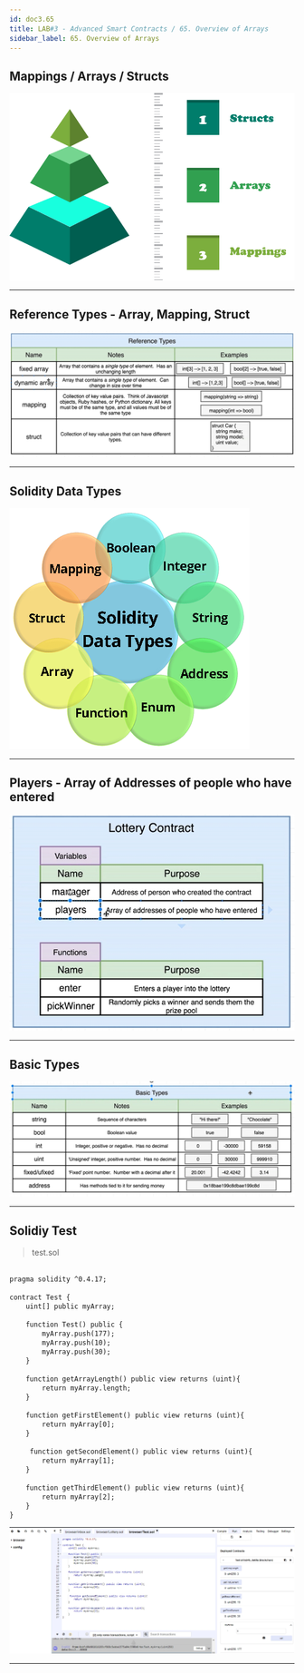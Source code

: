 ```yaml
---
id: doc3.65
title: LAB#3 - Advanced Smart Contracts / 65. Overview of Arrays
sidebar_label: 65. Overview of Arrays
---
```


## Mappings / Arrays / Structs


![alt text](.\assets\Imagem65_1.png)

---

## Reference Types - Array, Mapping, Struct


![alt text](.\assets\Imagem65_3.jpg)



---

## Solidity Data Types


![alt text](.\assets\Imagem65_2.png)


---

## Players - Array of Addresses of people who have entered


![alt text](.\assets\Imagem65_1.jpg)

---

## Basic Types



![alt text](.\assets\Imagem65_2.jpg)

---


## Solidiy Test

> test.sol

~~~

pragma solidity ^0.4.17;

contract Test {
    uint[] public myArray;
    
    function Test() public {
        myArray.push(177);
        myArray.push(10);
        myArray.push(30);
    }
    
    function getArrayLength() public view returns (uint){
        return myArray.length;
    }
    
    function getFirstElement() public view returns (uint){
        return myArray[0];
    }
    
     function getSecondElement() public view returns (uint){
        return myArray[1];
    }
    
    function getThirdElement() public view returns (uint){
        return myArray[2];
    }
}

~~~



![alt text](.\assets\Imagem65_4.jpg)

---

